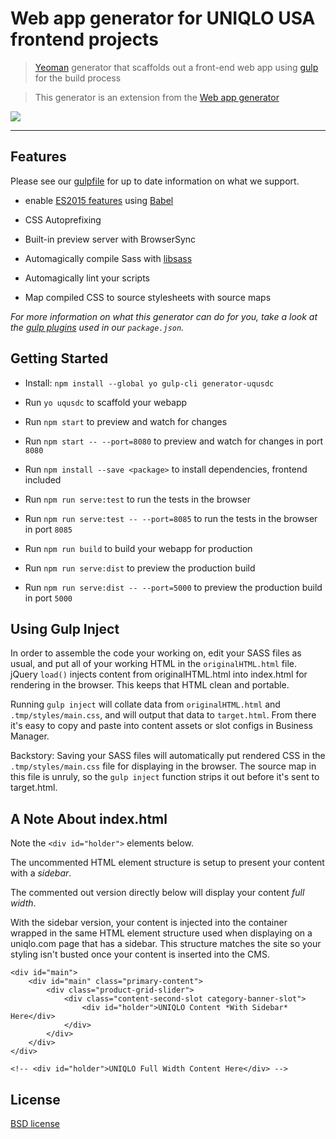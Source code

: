 #  Web app generator for UNIQLO USA frontend projects

  

>  [Yeoman](http://yeoman.io) generator that scaffolds out a front-end web app using [gulp](http://gulpjs.com/) for the build process

  

>  This generator is an extension from the [Web app generator](https://github.com/yeoman/generator-webapp)

  

<!-- ![](nyc.jpg) -->

![](https://images.unsplash.com/photo-1446776899648-aa78eefe8ed0?ixlib=rb-1.2.1&auto=format&fit=crop&w=1000&q=80)

  

---

  
  

##  Features

  

Please see our [gulpfile](app/templates/gulpfile.js) for up to date information on what we support.

  

*  enable [ES2015 features](https://babeljs.io/docs/learn-es2015/) using [Babel](https://babeljs.io)

*  CSS Autoprefixing

*  Built-in preview server with BrowserSync

*  Automagically compile Sass with [libsass](http://libsass.org)

*  Automagically lint your scripts

*  Map compiled CSS to source stylesheets with source maps

  

*For more information on what this generator can do for you, take a look at the [gulp plugins](app/templates/_package.json) used in our `package.json`.*

  
  
  

<!-- ## Getting Started

  

Install Yeoman:

```sh

npm install -g yo

```

  

Install the UQUSDC generator:

```sh

npm install generator-uqusdc

```

  

Change to your working directory and run:

```sh

yo uqusdc

```

  

Run `gulp serve` to preview and watch for changes

  

Run `gulp inject` to package your code for sending to Business Manager -->

  
  

##  Getting Started

  

-  Install: `npm install --global yo gulp-cli generator-uqusdc`

-  Run `yo uqusdc` to scaffold your webapp

-  Run `npm start` to preview and watch for changes

-  Run `npm start -- --port=8080` to preview and watch for changes in port `8080`

-  Run `npm install --save <package>` to install dependencies, frontend included

-  Run `npm run serve:test` to run the tests in the browser

-  Run `npm run serve:test -- --port=8085` to run the tests in the browser in port `8085`

-  Run `npm run build` to build your webapp for production

-  Run `npm run serve:dist` to preview the production build

-  Run `npm run serve:dist -- --port=5000` to preview the production build in port `5000`

  
  

##  Using Gulp Inject

  

In order to assemble the code your working on, edit your SASS files as usual, and put all of your working HTML in the `originalHTML.html` file. jQuery `load()` injects content from originalHTML.html into index.html for rendering in the browser. This keeps that HTML clean and portable.

  

Running `gulp inject` will collate data from `originalHTML.html` and `.tmp/styles/main.css`, and will output that data to `target.html`. From there it's easy to copy and paste into content assets or slot configs in Business Manager.

  

Backstory: Saving your SASS files will automatically put rendered CSS in the `.tmp/styles/main.css` file for displaying in the browser. The source map in this file is unruly, so the `gulp inject` function strips it out before it's sent to target.html.



##  A Note About index.html

Note the `<div id="holder">`  elements below.

The uncommented HTML element structure is setup to present your content with a *sidebar*.

The commented out version directly below will display your content *full width*.

With the sidebar version, your content is injected into the container wrapped in the same HTML element structure used when displaying on a uniqlo.com page that has a sidebar. This structure matches the site so your styling isn't busted once your content is inserted into the CMS.

```
<div id="main">
	<div id="main" class="primary-content">
		<div class="product-grid-slider">
			<div class="content-second-slot category-banner-slot">
				<div id="holder">UNIQLO Content *With Sidebar* Here</div>
			</div>
		</div>
	</div>
</div>

<!-- <div id="holder">UNIQLO Full Width Content Here</div> -->
```

  
  

<!-- ## Docs

  

* [getting started](docs/README.md) with this generator

* [recipes](docs/recipes/README.md) for integrating other popular technologies like CoffeeScript -->

  

##  License

  

[BSD license](http://opensource.org/licenses/bsd-license.php)